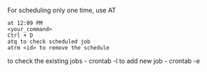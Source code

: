 For scheduling only one time, use AT
```
at 12:09 PM
<your_command>
Ctrl + D
atq to check scheduled job
atrm <id> to remove the schedule
```

to check the existing jobs - crontab -l
to add new job   - crontab -e